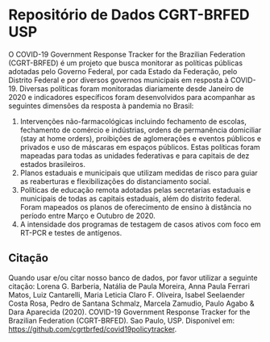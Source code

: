 # Repositório de Dados CGRT-BRFED USP 

O COVID-19 Government Response Tracker for the Brazilian Federation (CGRT-BRFED) é um projeto que busca monitorar as políticas públicas adotadas pelo Governo Federal, por cada Estado da Federação, pelo Distrito Federal e por diversos governos municipais em resposta à COVID-19. Diversas políticas foram monitoradas diariamente desde Janeiro de 2020 e indicadores específicos foram desenvolvidos para acompanhar as seguintes dimensões da resposta à pandemia no Brasil:

1. Intervenções não-farmacológicas incluindo fechamento de escolas, fechamento de comércio e indústrias, ordens de permanência domiciliar (stay at home orders), proibições de aglomerações e eventos públicos e privados e uso de máscaras em espaços públicos. Estas políticas foram mapeadas para todas as unidades federativas e para capitais de dez estados brasileiros.
2. Planos estaduais e municipais que utilizam medidas de risco para guiar as reaberturas e flexibilizações do distanciamento social. 
3. Políticas de educação remota adotadas pelas secretarias estaduais e municipais de todas as capitais estaduais, além do distrito federal. Foram mapeados os planos de oferecimento de ensino à distância no período entre Março e Outubro de 2020.
4. A intensidade dos programas de testagem de casos ativos com foco em RT-PCR e testes de antígenos.

## Citação

Quando usar e/ou citar nosso banco de dados, por favor utilizar a seguinte citação: Lorena G. Barberia, Natália de Paula Moreira, Anna Paula Ferrari Matos, Luiz Cantarelli, Maria Leticia Claro F. Oliveira, Isabel Seelaender Costa Rosa, Pedro de Santana Schmalz, Marcela Zamudio, Paulo Agabo & Dara Aparecida (2020).  COVID-19 Government Response Tracker for the Brazilian Federation (CGRT-BRFED). Sao Paulo, USP. Disponível em: <https://github.com/cgrtbrfed/covid19policytracker>.
